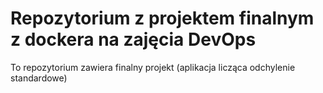 # Repozytorium z projektem finalnym z dockera na zajęcia DevOps 

To repozytorium zawiera finalny projekt (aplikacja licząca odchylenie standardowe)
